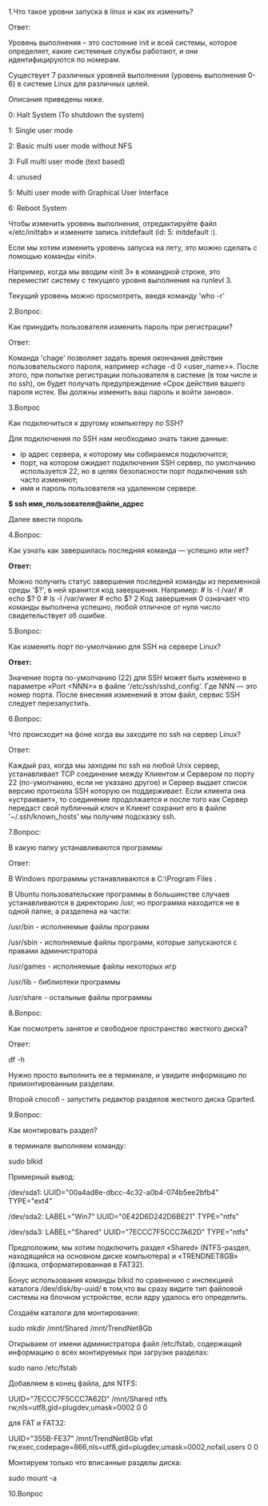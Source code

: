 ﻿
1.Что такое уровни запуска в linux и как их изменить?

Ответ:

Уровень выполнения – это состояние init и всей системы, которое определяет, какие системные службы работают, и они идентифицируются по номерам.

Существует 7 различных уровней выполнения (уровень выполнения 0-6) в системе Linux для различных целей.

Описания приведены ниже.

0: Halt System (To shutdown the system)

1: Single user mode

2: Basic multi user mode without NFS

3: Full multi user mode (text based)

4: unused

5: Multi user mode with Graphical User Interface

6: Reboot System

Чтобы изменить уровень выполнения, отредактируйте файл «/etc/inittab» и измените запись initdefault (id: 5: initdefault :).

Если мы хотим изменить уровень запуска на лету, это можно сделать с помощью команды «init».

Например, когда мы вводим «init 3» в командной строке, это переместит систему с текущего уровня выполнения на runlevl 3.

Текущий уровень можно просмотреть, введя команду ‘who -r’

2.Вопрос:

Как принудить пользователя изменить пароль при регистрации?

Ответ:

Команда 'chage' позволяет задать время окончания действия пользовательского пароля, например «chage -d 0 <user\_name>». После этого, при попытке регистрации пользователя в системе (в том числе и по ssh), он будет получать предупреждение «Срок действия вашего пароля истек. Вы должны изменить ваш пароль и войти заново».







3.Вопрос

Как подключиться к другому компьютеру по SSH?

Для подключения по SSH нам необходимо знать такие данные:

- ip адрес сервера, к которому мы собираемся подключится;
- порт, на котором ожидает подключения SSH сервер, по умолчанию используется 22, но в целях безопасности порт подключения ssh часто изменяют;
- имя и пароль пользователя на удаленном сервере.


**$ ssh имя\_пользователя@айпи\_адрес**

Далее ввести пороль

4.Вопрос:

Как узнать как завершилась последняя команда — успешно или нет?

**Ответ:**

Можно получить статус завершения последней команды из переменной среды '$?', в ней хранится код завершения. Например:
\# ls -l /var/
\# echo $?
0
\# ls -l /var/wwer
\# echo $?
2
Код завершения 0 означает что команды выполнена успешно, любой отличное от нуля число свидетельствует об ошибке.

5.Вопрос:

Как изменить порт по-умолчанию для SSH на сервере Linux?

**Ответ:**

Значение порта по-умолчанию (22) для SSH может быть изменено в параметре «Port \<NNN\>» в файле '/etc/ssh/sshd\_config'. Где NNN — это номер порта. После внесения изменений в этом файл, сервис SSH следует перезапустить.






6.Вопрос:

Что происходит на фоне когда вы заходите по ssh на сервер Linux?

Ответ:

Каждый раз, когда мы заходим по ssh на любой Unix сервер, устанавливает TCP соединение между Клиентом и Сервером по порту 22 (по-умолчанию, если не указано другое) и Сервер выдает список версию протокола SSH которую он поддерживает. Если клиента она «устраивает», то соединение продолжается и после того как Сервер передаст свой публичный ключ и Клиент сохранит его в файле '~/.ssh/known\_hosts' мы получим подсказку ssh.

7.Вопрос:

В какую папку устанавливаются программы

Ответ:

В Windows программы устанавливаются в C:\Program Files .

В Ubuntu пользовательские программы в большинстве случаев устанавливаются в директорию /usr, но программа находится не в одной папке, а разделена на части:

/usr/bin - исполняемые файлы программ

/usr/sbin - исполняемые файлы программ, которые запускаются с правами администратора

/usr/games - исполняемые файлы некоторых игр

/usr/lib - библиотеки программы

/usr/share - остальные файлы программы


8.Вопрос:

Как посмотреть занятое и свободное пространство жесткого диска?

Ответ:

df -h

Нужно просто выполнить ее в терминале, и увидите информацию по примонтированным разделам.

Второй способ - запустить редактор разделов жесткого диска Gparted.


9.Вопрос:

Как монтировать раздел?

в терминале выполняем команду:

sudo blkid

Примерный вывод:

/dev/sda1: UUID="00a4ad8e-dbcc-4c32-a0b4-074b5ee2bfb4" TYPE="ext4" 

/dev/sda2: LABEL="Win7" UUID="0E42D6D242D6BE21" TYPE="ntfs" 

/dev/sda3: LABEL="Shared" UUID="7ECCC7F5CCC7A62D" TYPE="ntfs" 

Предположим, мы хотим подключить раздел «Shared» (NTFS-раздел, находящийся на основном диске компьютера) и «TRENDNET8GB» (флэшка, отформатированная в FAT32).

Бонус использования команды blkid по сравнению с инспекцией каталога /dev/disk/by-uuid/ в том,что вы сразу видите тип файловой системы на блочном устройстве, если ядру удалось его определить.

Создаём каталоги для монтирования:

sudo mkdir /mnt/Shared /mnt/TrendNet8Gb

Открываем от имени администратора файл /etc/fstab, содержащий информацию о всех монтируемых при загрузке разделах:

sudo nano /etc/fstab

Добавляем в конец файла,
для NTFS:

UUID="7ECCC7F5CCC7A62D" /mnt/Shared ntfs rw,nls=utf8,gid=plugdev,umask=0002 0 0


для FAT и FAT32:

UUID="355B-FE37" /mnt/TrendNet8Gb vfat rw,exec,codepage=866,nls=utf8,gid=plugdev,umask=0002,nofail,users 0 0

Монтируем только что вписанные разделы диска:

sudo mount -a

10.Вопрос

